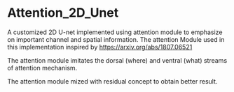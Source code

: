 # Attention_2D_Unet
A customized 2D U-net implemented using attention module to emphasize on important channel and spatial information.
The attention Module used in this implementation inspired by https://arxiv.org/abs/1807.06521

The attention module imitates the dorsal (where) and ventral (what) streams of attention mechanism.

The attention module mized with residual concept to obtain better result.
